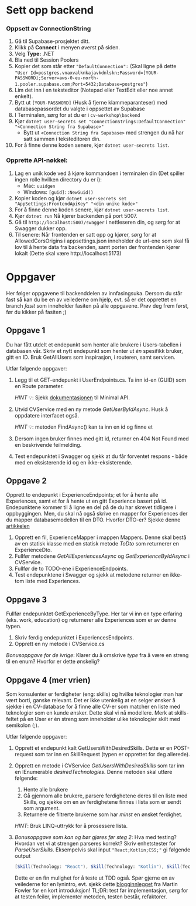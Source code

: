﻿# Sett opp backend

### Oppsett av ConnectionString
1. Gå til Supabase-prosjektet ditt.
1. Klikk på **Connect** i menyen øverst på siden.
1. Velg **Type:** .NET
1. Bla ned til Session Poolers
1. Kopier det som står etter `"DefaultConnection":` (Skal ligne på dette `"User Id=postgres.vnaxvalknkajavkdnlskn;Password=[YOUR-PASSWORD];Server=aws-0-eu-north-1.pooler.supabase.com;Port=5432;Database=postgres"`)
1. Lim det inn i en teksteditor (Notepad eller TextEdit eller noe annet enkelt).
1. Bytt ut `[YOUR-PASSWORD]` (Husk å fjerne klammeparanteser) med databasepassordet du valgte i oppsettet av Supabase
1. I Terminalen, sørg for at du er i `cv-workshop\backend`
1. Kjør `dotnet user-secrets set "ConnectionStrings:DefaultConnection" "<Connection String fra Supabase>"`
   - Bytt ut `<Connection String fra Supabase>` med strengen du nå har satt sammen i teksteditoren din.
1. For å finne denne koden senere, kjør `dotnet user-secrets list`.

### Opprette API-nøkkel:
1. Lag en unik kode ved å kjøre kommandoen i terminalen din (Det spiller ingen rolle hvilken directory du er i):
   - Mac: `uuidgen`
   - Windows: `[guid]::NewGuid()`
1. Kopier koden og kjør `dotnet user-secrets set "AppSettings:FrontendApiKey" "<din unike kode>"`
1. For å finne denne koden senere, kjør `dotnet user-secrets list`.
1. Kjør `dotnet run`
Nå kjører backenden på port 5007.
1. Gå til `http://localhost:5007/swagger` i nettleseren din, og sørg for at Swagger dukker opp.
1. Til senere: Når frontenden er satt opp og kjører, sørg for at AllowedCorsOrigins i appsettings.json inneholder de url-ene som skal få lov til å hente data fra backenden, samt porten der frontenden kjører lokalt (Dette skal være http://localhost:5173)

# Oppgaver
Her følger oppgavene til backenddelen av innfasingsuka. Dersom du står fast så kan du be en av veilederne om hjelp, evt. så er det opprettet en branch _fasit_ som inneholder fasiten på alle oppgavene. Prøv deg frem først, før du kikker på fasiten ;)

## Oppgave 1
Du har fått utdelt et endepunkt som henter alle brukere i Users-tabellen i databasen vår. Skriv et nytt endepunkt som henter ut _én_ spesifikk bruker, gitt en ID. Bruk GetAllUsers som inspirasjon, i routeren, samt servicen.

Utfør følgende oppgaver: 
1. Legg til et GET-endepunkt i UserEndpoints.cs. Ta inn id-en (GUID) som en Route parameter. 

   _HINT_ 💡: Sjekk [dokumentasjonen](https://learn.microsoft.com/en-us/aspnet/core/fundamentals/minimal-apis?view=aspnetcore-9.0#routing) til Minimal API. 
2. Utvid CVService med en ny metode _GetUserByIdAsync_. Husk å oppdatere interfacet også. 

   _HINT_ 💡: metoden FindAsync() kan ta inn en id og finne et 
4. Dersom ingen bruker finnes med gitt id, returner en 404 Not Found med en beskrivende feilmelding. 
5. Test endepunktet i Swagger og sjekk at du får forventet respons - både med en eksisterende id og en ikke-eksisterende. 

## Oppgave 2
Opprett to endepunkt i ExperienceEndpoints; et for å hente alle Experiences, samt et for å hente ut en gitt Experience basert på id. Endepunktene kommer til å ligne en del på de du har skrevet tidligere i oppbyggingen. Men, du skal nå også skrive en mapper for Experiences der du mapper databasemodellen til en DTO. Hvorfor DTO-er? Sjekke denne [artikkelen](https://konstantinmb.medium.com/dtos-101-the-what-why-and-how-of-data-transfer-objects-304a03a71a2c)

1. Opprett en fil, ExperienceMapper i mappen Mappers. Denne skal bestå av en statisk klasse med en statisk metode _ToDto_ som returnerer en ExperienceDto.
2. Fullfør metodene _GetAllExperiencesAsync_ og _GetExperienceByIdAsync_ i CVService. 
3. Fullfør de to TODO-ene i ExperienceEndpoints.
4. Test endepunktene i Swagger og sjekk at metodene returner en ikke-tom liste med Experiences. 

## Oppgave 3
Fullfør endepunktet GetExperienceByType. Her tar vi inn en type erfaring (eks. work, education) og returnerer alle Experiences som er av denne typen. 
1. Skriv ferdig endepunktet i ExperiencesEndpoints.
2. Opprett en ny metode i CVService.cs

_Bonusoppgave for de ivrige_: Klarer du å omskrive _type_ fra å være en streng til en enum? Hvorfor er dette ønskelig? 

## Oppgave 4 (mer vrien)
Som konsulenter er ferdigheter (eng: skills) og hvilke teknologier man har vært borti, ganske relevant. Det er ikke utenkelig at en selger ønsker å sjekke i en CV-database for å finne alle CV-er som matcher en liste med teknologier som en kunde ønsker. Dette skal vi nå modellere. Merk at skills-feltet på en User er én streng som inneholder ulike teknologier skilt med semikolon (;). 

Utfør følgende oppgaver:

1. Opprett et endepunkt kalt GetUsersWithDesiredSkills. Dette er en POST-request som tar inn en SkillRequest (typen er opprettet for deg allerede).
2. Opprett en metode i CVService _GetUsersWithDesiredSkills_ som tar inn en IEnumerable<string> _desiredTechnologies_. Denne metoden skal utføre følgende:
    1. Hente alle brukere
    2. Gå gjennom alle brukere, parsere ferdighetene deres til en liste med Skills, og sjekke om en av ferdighetene finnes i lista som er sendt som argument.
    3. Returnere de filtrerte brukerne som har _minst_ en ønsket ferdighet.
    
    _HINT_: Bruk LINQ-uttrykk for å prosessere lista.
3. _Bonusoppgave som kan og bør gjøres før steg 2_: Hva med testing? Hvordan vet vi at strengen parseres korrekt? Skriv enhetstester for _ParseUserSkills_. Eksempelvis skal input
   ``` "React;Kotlin;CSS;" ``` gi følgende output
   ```c#
   [Skill(Technology: "React"), Skill(Technology: "Kotlin"), Skill(Technology: "CSS")] // type: IEnumerable<Skill>
   ```

   Dette er en fin mulighet for å teste ut TDD også. Spør gjerne en av veilederne for en lynintro, evt. sjekk dette [blogginnlegget](https://martinfowler.com/bliki/TestDrivenDevelopment.html) fra Martin Fowler for en kort introduksjon! TL;DR: test før implementasjon, sørg for at testen feiler, implementer metoden, testen består, refaktorer.


